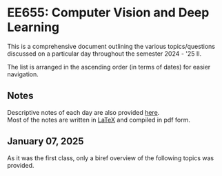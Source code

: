 # EE655: Computer Vision and Deep Learning

This is a comprehensive document outlining the various topics/questions discussed on a particular day throughout the semester 2024 - '25 II.

The list is arranged in the ascending order (in terms of dates) for easier navigation.

## Notes

Descriptive notes of each day are also provided [here]().  
Most of the notes are written in [LaTeX](https://www.latex-project.org/) and compiled in pdf form.

<!--TODO: Add Notes-->

## January 07, 2025

As it was the first class, only a biref overview of the following topics was provided.

<!--TODO: Add the discussed topics-->
